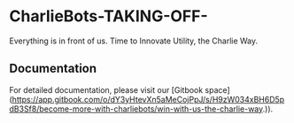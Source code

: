 # CharlieBots-TAKING-OFF-
Everything is in front of us. Time to Innovate Utility, the Charlie Way. 
## Documentation

For detailed documentation, please visit our [Gitbook space] (https://app.gitbook.com/o/dY3yHtevXn5aMeCojPpJ/s/H9zW034xBH6D5pdB3Sf8/become-more-with-charliebots/win-with-us-the-charlie-way.)).

